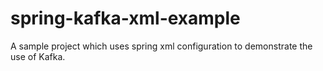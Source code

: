 # spring-kafka-xml-example
A sample project which uses spring xml configuration to demonstrate the use of Kafka.